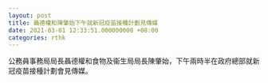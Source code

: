 ```yaml
---
layout: post
title: 聶德權和陳肇始下午就新冠疫苗接種計劃見傳媒
date: 2021-03-01 12:33:51.000000000 +08:00
categories: rthk
---
```


公務員事務局局長聶德權和食物及衞生局局長陳肇始，下午兩時半在政府總部就新冠疫苗接種計劃會見傳媒。
